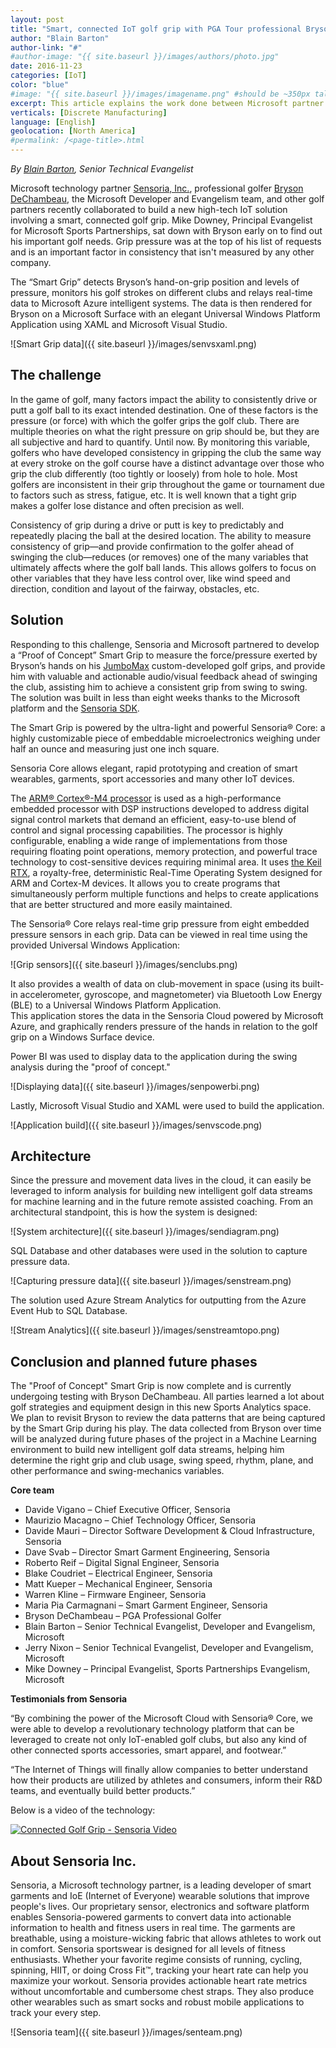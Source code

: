 ```yaml
---
layout: post
title: "Smart, connected IoT golf grip with PGA Tour professional Bryson DeChambeau and Microsoft partner Sensoria"
author: "Blain Barton"
author-link: "#"
#author-image: "{{ site.baseurl }}/images/authors/photo.jpg"
date: 2016-11-23
categories: [IoT]
color: "blue"
#image: "{{ site.baseurl }}/images/imagename.png" #should be ~350px tall
excerpt: This article explains the work done between Microsoft partner Sensoria and the Microsoft Developer and Evangelism Team on the smart, connected golf grip for PGA golfer Bryson DeChambeau.
verticals: [Discrete Manufacturing]
language: [English]
geolocation: [North America]
#permalink: /<page-title>.html
---
```


*By [Blain Barton](https://blogs.msdn.microsoft.com/blainbar), Senior Technical Evangelist*

Microsoft technology partner [Sensoria, Inc.](http://www.sensoriafitness.com), professional golfer [Bryson DeChambeau](http://www.usopen.com/en_US/players/bios/47959.html), the Microsoft Developer and Evangelism team, and other golf partners recently collaborated to build a new high-tech IoT solution involving a smart, connected golf grip. Mike Downey, Principal Evangelist for Microsoft Sports Partnerships, sat down with Bryson early on to find out his important golf needs. Grip pressure was at the top of his list of requests and is an important factor in consistency that isn't measured by any other company.

The “Smart Grip” detects Bryson’s hand-on-grip position and levels of pressure, monitors his golf strokes on different clubs and relays real-time data to Microsoft Azure intelligent systems. The data is then rendered for Bryson on a Microsoft Surface with an elegant Universal Windows Platform Application using XAML and Microsoft Visual Studio. 

![Smart Grip data]({{ site.baseurl }}/images/senvsxaml.png)

## The challenge ##
In the game of golf, many factors impact the ability to consistently drive or putt a golf ball to its exact intended destination. One of these factors is the pressure (or force) with which the golfer grips the golf club. There are multiple theories on what the right pressure on grip should be, but they are all subjective and hard to quantify. Until now. By monitoring this variable, golfers who have developed consistency in gripping the club the same way at every stroke on the golf course have a distinct advantage over those who grip the club differently (too tightly or loosely) from hole to hole. Most golfers are inconsistent in their grip throughout the game or tournament due to factors such as stress, fatigue, etc. It is well known that a tight grip makes a golfer lose distance and often precision as well.

Consistency of grip during a drive or putt is key to predictably and repeatedly placing the ball at the desired location. The ability to measure consistency of grip—and provide confirmation to the golfer ahead of swinging the club—reduces (or removes) one of the many variables that ultimately affects where the golf ball lands. This allows golfers to focus on other variables that they have less control over, like wind speed and direction, condition and layout of the fairway, obstacles, etc.
 
## Solution ##
Responding to this challenge, Sensoria and Microsoft partnered to develop a “Proof of Concept” Smart Grip to measure the force/pressure exerted by Bryson’s hands on his [JumboMax](http://www.jumbomax.com) custom-developed golf grips, and provide him with valuable and actionable audio/visual feedback ahead of swinging the club, assisting him to achieve a consistent grip from swing to swing. The solution was built in less than eight weeks thanks to the Microsoft platform and the [Sensoria SDK](http://www.sensoriafitness.com/developer).  

The Smart Grip is powered by the ultra-light and powerful Sensoria® Core: a highly customizable piece of embeddable microelectronics weighing under half an ounce and measuring just one inch square. 

Sensoria Core allows elegant, rapid prototyping and creation of smart wearables, garments, sport accessories and many other IoT devices.

The [ARM® Cortex®-M4 processor](http://www.arm.com/products/processors/cortex-m/cortex-m4-processor.php) is used as a high-performance embedded processor with DSP instructions developed to address digital signal control markets that demand an efficient, easy-to-use blend of control and signal processing capabilities. The processor is highly configurable, enabling a wide range of implementations from those requiring floating point operations, memory protection, and powerful trace technology to cost-sensitive devices requiring minimal area. It uses [the Keil RTX](http://www.arm.com/products/tools/software-tools/mdk-arm/middleware-libraries/rtx-real-time-operating-system.php), a royalty-free, deterministic Real-Time Operating System designed for ARM and Cortex-M devices. It allows you to create programs that simultaneously perform multiple functions and helps to create applications that are better structured and more easily maintained.

The Sensoria® Core relays real-time grip pressure from eight embedded pressure sensors in each grip. 
Data can be viewed in real time using the provided Universal Windows Application:

![Grip sensors]({{ site.baseurl }}/images/senclubs.png)

It also provides a wealth of data on club-movement in space (using its built-in accelerometer, gyroscope, and magnetometer) via Bluetooth Low Energy (BLE) to a Universal Windows Platform Application.  
This application stores the data in the Sensoria Cloud powered by Microsoft Azure, and graphically renders pressure of the hands in relation to the golf grip on a Windows Surface device. 

Power BI was used to display data to the application during the swing analysis during the "proof of concept."

![Displaying data]({{ site.baseurl }}/images/senpowerbi.png) 

Lastly, Microsoft Visual Studio and XAML were used to build the application.

![Application build]({{ site.baseurl }}/images/senvscode.png) 

## Architecture ##
Since the pressure and movement data lives in the cloud, it can easily be leveraged to inform analysis for building new intelligent golf data streams for machine learning and in the future remote assisted coaching. 
From an architectural standpoint, this is how the system is designed:

![System architecture]({{ site.baseurl }}/images/sendiagram.png)

SQL Database and other databases were used in the solution to capture pressure data.

![Capturing pressure data]({{ site.baseurl }}/images/senstream.png)

The solution used Azure Stream Analytics for outputting from the Azure Event Hub to SQL Database.

![Stream Analytics]({{ site.baseurl }}/images/senstreamtopo.png)

## Conclusion and planned future phases ##
The "Proof of Concept" Smart Grip is now complete and is currently undergoing testing with Bryson DeChambeau. All parties learned a lot about golf strategies and equipment design in this new Sports Analytics space. We plan to revisit Bryson to review the data patterns that are being captured by the Smart Grip during his play. The data collected from Bryson over time will be analyzed during future phases of the project in a Machine Learning environment to build new intelligent golf data streams, helping him determine the right grip and club usage, swing speed, rhythm, plane, and other performance and swing-mechanics variables. 

**Core team**

- Davide Vigano – Chief Executive Officer, Sensoria 
- Maurizio Macagno – Chief Technology Officer, Sensoria
- Davide Mauri – Director Software Development & Cloud Infrastructure, Sensoria
- Dave Svab – Director Smart Garment Engineering, Sensoria
- Roberto Reif – Digital Signal Engineer, Sensoria
- Blake Coudriet – Electrical Engineer, Sensoria
- Matt Kueper – Mechanical Engineer, Sensoria
- Warren Kline – Firmware Engineer, Sensoria
- Maria Pia Carmagnani – Smart Garment Engineer, Sensoria
- Bryson DeChambeau – PGA Professional Golfer
- Blain Barton – Senior Technical Evangelist, Developer and Evangelism, Microsoft
- Jerry Nixon – Senior Technical Evangelist, Developer and Evangelism, Microsoft
- Mike Downey – Principal Evangelist, Sports Partnerships Evangelism, Microsoft

**Testimonials from Sensoria** 

“By combining the power of the Microsoft Cloud with Sensoria® Core, we were able to develop a revolutionary technology platform that can be leveraged to create not only IoT-enabled golf clubs, but also any kind of other connected sports accessories, smart apparel, and footwear.”

“The Internet of Things will finally allow companies to better understand how their products are utilized by athletes and consumers, inform their R&D teams, and eventually build better products.”


Below is a video of the technology:

[![Connected Golf Grip - Sensoria Video](http://img.youtube.com/vi/0IFgFqlt_7g/0.jpg)](https://youtu.be/0IFgFqlt_7g) 


## About Sensoria Inc. ##
Sensoria, a Microsoft technology partner, is a leading developer of smart garments and IoE (Internet of Everyone) wearable solutions that improve people's lives. Our proprietary sensor, electronics and software platform enables Sensoria-powered garments to convert data into actionable information to health and fitness users in real time. The garments are breathable, using a moisture-wicking fabric that allows athletes to work out in comfort. Sensoria sportswear is designed for all levels of fitness enthusiasts. Whether your favorite regime consists of running, cycling, spinning, HIIT, or doing Cross Fit™, tracking your heart rate can help you maximize your workout. Sensoria provides actionable heart rate metrics without uncomfortable and cumbersome chest straps. They also produce other wearables such as smart socks and robust mobile applications to track your every step.

![Sensoria team]({{ site.baseurl }}/images/senteam.png)
